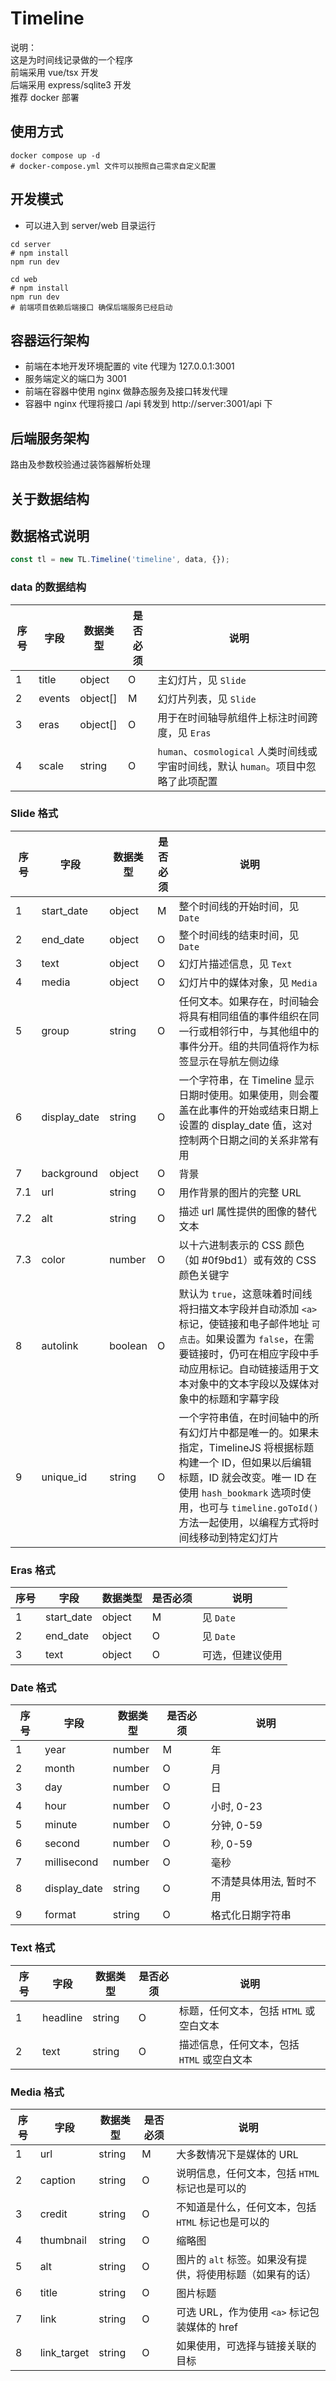 # Timeline

说明：\
这是为时间线记录做的一个程序 \
前端采用 vue/tsx 开发 \
后端采用 express/sqlite3 开发 \
推荐 docker 部署

## 使用方式

```shell
docker compose up -d
# docker-compose.yml 文件可以按照自己需求自定义配置
```

## 开发模式
- 可以进入到 server/web 目录运行
```shell
cd server
# npm install
npm run dev
```

```shell
cd web
# npm install
npm run dev
# 前端项目依赖后端接口 确保后端服务已经启动
```

## 容器运行架构
- 前端在本地开发环境配置的 vite 代理为 127.0.0.1:3001
- 服务端定义的端口为 3001
- 前端在容器中使用 nginx 做静态服务及接口转发代理
- 容器中 nginx 代理将接口 /api 转发到 http://server:3001/api 下

## 后端服务架构
路由及参数校验通过装饰器解析处理

## 关于数据结构

## 数据格式说明
```javascript
const tl = new TL.Timeline('timeline', data, {});
```


### data 的数据结构
| 序号    | 字段           | 数据类型     | 是否必须 | 说明                                                       |
|-------|--------------|----------|------|----------------------------------------------------------|
| 1     | title        | object   | O    | 主幻灯片，见 `Slide`                                           |                                                                                                                                      |
| 2     | events       | object[] | M    | 幻灯片列表，见 `Slide`                                          |
| 3     | eras         | object[] | O    | 用于在时间轴导航组件上标注时间跨度，见 `Eras`                               |
| 4     | scale        | string   | O    | `human`、`cosmological` 人类时间线或宇宙时间线，默认 `human`。项目中忽略了此项配置 |


### Slide 格式
| 序号  | 字段           | 数据类型    | 是否必须 | 说明                                                                                                                                                        |
|-----|--------------|---------|------|-----------------------------------------------------------------------------------------------------------------------------------------------------------|
| 1   | start_date   | object  | M    | 整个时间线的开始时间，见 `Date`                                                                                                                                       |
| 2   | end_date     | object  | O    | 整个时间线的结束时间，见 `Date`                                                                                                                                       |
| 3   | text         | object  | O    | 幻灯片描述信息，见 `Text`                                                                                                                                          |
| 4   | media        | object  | O    | 幻灯片中的媒体对象，见 `Media`                                                                                                                                       |
| 5   | group        | string  | O    | 任何文本。如果存在，时间轴会将具有相同组值的事件组织在同一行或相邻行中，与其他组中的事件分开。组的共同值将作为标签显示在导航左侧边缘                                                                                        |
| 6   | display_date | string  | O    | 一个字符串，在 Timeline 显示日期时使用。如果使用，则会覆盖在此事件的开始或结束日期上设置的 display_date 值，这对控制两个日期之间的关系非常有用                                                                       |
| 7   | background   | object  | O    | 背景                                                                                                                                                        |
| 7.1 | url          | string  | O    | 用作背景的图片的完整 URL                                                                                                                                            |
| 7.2 | alt          | string  | O    | 描述 url 属性提供的图像的替代文本                                                                                                                                       |
| 7.3 | color        | number  | O    | 以十六进制表示的 CSS 颜色（如 #0f9bd1）或有效的 CSS 颜色关键字                                                                                                                  |
| 8   | autolink     | boolean | O    | 默认为 `true`，这意味着时间线将扫描文本字段并自动添加 `<a>` 标记，使链接和电子邮件地址 `可点击`。如果设置为 `false`，在需要链接时，仍可在相应字段中手动应用标记。自动链接适用于文本对象中的文本字段以及媒体对象中的标题和字幕字段                             |
| 9   | unique_id    | string  | O    | 一个字符串值，在时间轴中的所有幻灯片中都是唯一的。如果未指定，TimelineJS 将根据标题构建一个 ID，但如果以后编辑标题，ID 就会改变。唯一 ID 在使用 `hash_bookmark` 选项时使用，也可与 `timeline.goToId()` 方法一起使用，以编程方式将时间线移动到特定幻灯片 |


### Eras 格式
| 序号 | 字段              | 数据类型   | 是否必须 | 说明        |
|----|-----------------|--------|------|-----------|
| 1  | start_date      | object | M    | 见 `Date`  |
| 2  | end_date        | object | O    | 见 `Date`  |
| 3  | text            | object | O    | 可选，但建议使用  |


### Date 格式
| 序号 | 字段           | 数据类型   | 是否必须 | 说明            |
|----|--------------|--------|------|---------------|
| 1  | year         | number | M    | 年             |
| 2  | month        | number | O    | 月             |
| 3  | day          | number | O    | 日             |
| 4  | hour         | number | O    | 小时, 0-23      |
| 5  | minute       | number | O    | 分钟, 0-59      |
| 6  | second       | number | O    | 秒, 0-59       |
| 7  | millisecond  | number | O    | 毫秒            |
| 8  | display_date | string | O    | 不清楚具体用法, 暂时不用 |
| 9  | format       | string | O    | 格式化日期字符串      |

### Text 格式
| 序号 | 字段          | 数据类型   | 是否必须 | 说明                        |
|----|-------------|--------|------|---------------------------|
| 1  | headline    | string | O    | 标题，任何文本，包括 `HTML` 或空白文本   |
| 2  | text        | string | O    | 描述信息，任何文本，包括 `HTML` 或空白文本 |

### Media 格式
| 序号 | 字段          | 数据类型   | 是否必须 | 说明                                  |
|----|-------------|--------|------|-------------------------------------|
| 1  | url         | string | M    | 大多数情况下是媒体的 URL                      |
| 2  | caption     | string | O    | 说明信息，任何文本，包括 `HTML` 标记也是可以的         |
| 3  | credit      | string | O    | 不知道是什么，任何文本，包括 `HTML` 标记也是可以的       |
| 4  | thumbnail   | string | O    | 缩略图                                 |
| 5  | alt         | string | O    | 图片的 `alt` 标签。如果没有提供，将使用标题（如果有的话）    |
| 6  | title       | string | O    | 图片标题                                |
| 7  | link        | string | O    | 可选 URL，作为使用 `<a>` 标记包装媒体的 href      |
| 8  | link_target | string | O    | 如果使用，可选择与链接关联的目标                    |